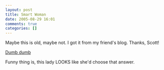 ```yaml
---
layout: post
title: Smart Woman
date: 2005-08-29 16:01
comments: true
categories: []
---
```

Maybe this is old, maybe not. I got it from my friend's blog. Thanks, Scott!

<a href="http://scottrouvalis.com/archives/001776.html">Dumb dumb</a>

Funny thing is, this lady LOOKS like she'd choose that answer.
